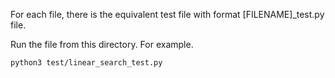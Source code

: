 For each file, there is the equivalent test file with format [FILENAME]_test.py file.

Run the file from this directory. For example.

```bash
python3 test/linear_search_test.py
```

